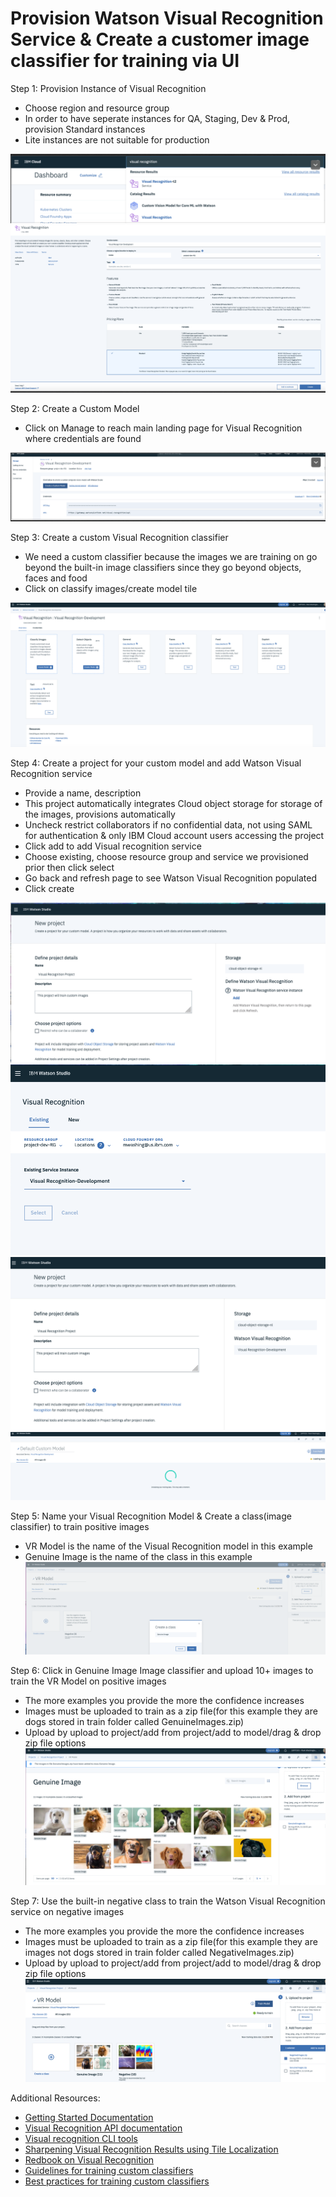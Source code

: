 # Provision Watson Visual Recognition Service & Create a customer image classifier for training via UI


Step 1: Provision Instance of Visual Recognition
- Choose region and resource group
- In order to have seperate instances for QA, Staging, Dev & Prod, provision Standard instances
- Lite instances are not suitable for production

![test](https://github.com/bmguillo/VisualRecognition/blob/master/img/pic1.png)
![test](https://github.com/bmguillo/VisualRecognition/blob/master/img/pic2.png)

Step 2: Create a Custom Model
- Click on Manage to reach main landing page for Visual Recognition where credentials are found

![test](https://github.com/bmguillo/VisualRecognition/blob/master/img/pic3.png)



Step 3: Create a custom Visual Recognition classifier
- We need a custom classifier because the images we are training on go beyond the built-in image classifiers since they go beyond objects, faces and food
- Click on classify images/create model tile

![test](https://github.com/bmguillo/VisualRecognition/blob/master/img/pic4.png)

Step 4: Create a project for your custom model and add Watson Visual Recognition service
- Provide a name, description
- This project automatically integrates Cloud object storage for storage of the images, provisions automatically
- Uncheck restrict collaborators if no confidential data, not using SAML for authentication & only IBM Cloud account users accessing the project
- Click add to add Visual recognition service
- Choose existing, choose resource group and service we provisioned prior then click select
- Go back and refresh page to see Watson Visual Recognition populated
- Click create

![test](https://github.com/bmguillo/VisualRecognition/blob/master/img/pic5.png)
![test](https://github.com/bmguillo/VisualRecognition/blob/master/img/pic6.png)
![test](https://github.com/bmguillo/VisualRecognition/blob/master/img/pic7.png)
![test](https://github.com/bmguillo/VisualRecognition/blob/master/img/pic8.png)

Step 5: Name your Visual Recognition Model & Create a class(image classifier) to train positive images
- VR Model is the name of the Visual Recognition model in this example
- Genuine Image is the name of the class in this example
![test](https://github.com/bmguillo/VisualRecognition/blob/master/img/pic9.png)

Step 6: Click in Genuine Image Image classifier and upload 10+ images to train the VR Model on positive images
- The more examples you provide the more the confidence increases
- Images must be uploaded to train as a zip file(for this example they are dogs stored in train folder called GenuineImages.zip)
- Upload by upload to project/add from project/add to model/drag & drop zip file options
![test](https://github.com/bmguillo/VisualRecognition/blob/master/img/pic10.png)

Step 7: Use the built-in negative class to train the Watson Visual Recognition service on negative images
- The more examples you provide the more the confidence increases
- Images must be uploaded to train as a zip file(for this example they are images not dogs stored in train folder called NegativeImages.zip)
- Upload by upload to project/add from project/add to model/drag & drop zip file options
![test](https://github.com/bmguillo/VisualRecognition/blob/master/img/pic11.png)


Additional Resources:
- [Getting Started Documentation](https://cloud.ibm.com/services/watson-vision-combined/crn%3Av1%3Abluemix%3Apublic%3Awatson-vision-combined%3Aus-south%3Aa%2F7d079bae5542b868586749125bad3e5b%3A719b0d28-22c9-489c-ae7b-2bfab84a857b%3A%3A?paneId=gettingStarted&new=true)
- [Visual Recognition API documentation](https://cloud.ibm.com/apidocs/visual-recognition)
- [Visual recognition CLI tools](https://developer.ibm.com/dwblog/2017/command-line-tools-watson-visual-recognition/)
- [Sharpening Visual Recognition Results using Tile Localization](https://www.ibm.com/cloud/blog/sharpen-watson-visual-recognition-results)
- [Redbook on Visual Recognition](http://www.redbooks.ibm.com/Redbooks.nsf/RedbookAbstracts/sg248393.html)
- [Guidelines for training custom classifiers](https://cloud.ibm.com/docs/services/visual-recognition?topic=visual-recognition-customizing)
- [Best practices for training custom classifiers](https://www.ibm.com/cloud/blog/watson-visual-recognition-training-best-practices)



